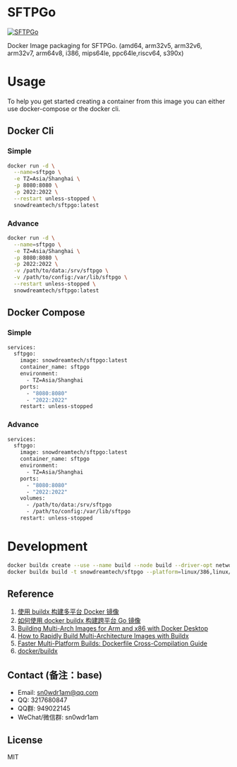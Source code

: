 # SFTPGo

[![SFTPGo](http://dockeri.co/image/snowdreamtech/sftpgo)](https://hub.docker.com/r/snowdreamtech/sftpgo)

Docker Image packaging for SFTPGo. (amd64, arm32v5,  arm32v6, arm32v7, arm64v8, i386, mips64le, ppc64le,riscv64, s390x)

# Usage

To help you get started creating a container from this image you can either use docker-compose or the docker cli.

## Docker Cli

### Simple

```bash
docker run -d \
  --name=sftpgo \
  -e TZ=Asia/Shanghai \
  -p 8080:8080 \
  -p 2022:2022 \
  --restart unless-stopped \
  snowdreamtech/sftpgo:latest
```

### Advance

```bash
docker run -d \
  --name=sftpgo \
  -e TZ=Asia/Shanghai \
  -p 8080:8080 \
  -p 2022:2022 \
  -v /path/to/data:/srv/sftpgo \
  -v /path/to/config:/var/lib/sftpgo \
  --restart unless-stopped \
  snowdreamtech/sftpgo:latest
```

## Docker Compose

### Simple

```bash
services:
  sftpgo:
    image: snowdreamtech/sftpgo:latest
    container_name: sftpgo
    environment:
      - TZ=Asia/Shanghai
    ports:
      - "8080:8080"
      - "2022:2022"
    restart: unless-stopped
```

### Advance

```bash
services:
  sftpgo:
    image: snowdreamtech/sftpgo:latest
    container_name: sftpgo
    environment:
      - TZ=Asia/Shanghai
    ports:
      - "8080:8080"
      - "2022:2022"
    volumes:
      - /path/to/data:/srv/sftpgo
      - /path/to/config:/var/lib/sftpgo
    restart: unless-stopped
```

# Development

```bash
docker buildx create --use --name build --node build --driver-opt network=host
docker buildx build -t snowdreamtech/sftpgo --platform=linux/386,linux/amd64,linux/arm/v6,linux/arm/v7,linux/arm64,linux/ppc64le,linux/riscv64,linux/s390x . --push
```

## Reference

1. [使用 buildx 构建多平台 Docker 镜像](https://icloudnative.io/posts/multiarch-docker-with-buildx/)
1. [如何使用 docker buildx 构建跨平台 Go 镜像](https://waynerv.com/posts/building-multi-architecture-images-with-docker-buildx/#buildx-%E7%9A%84%E8%B7%A8%E5%B9%B3%E5%8F%B0%E6%9E%84%E5%BB%BA%E7%AD%96%E7%95%A5)
1. [Building Multi-Arch Images for Arm and x86 with Docker Desktop](https://www.docker.com/blog/multi-arch-images/)
1. [How to Rapidly Build Multi-Architecture Images with Buildx](https://www.docker.com/blog/how-to-rapidly-build-multi-architecture-images-with-buildx/)
1. [Faster Multi-Platform Builds: Dockerfile Cross-Compilation Guide](https://www.docker.com/blog/faster-multi-platform-builds-dockerfile-cross-compilation-guide/)
1. [docker/buildx](https://github.com/docker/buildx)

## Contact (备注：base)

* Email: <sn0wdr1am@qq.com>
* QQ: 3217680847
* QQ群: 949022145
* WeChat/微信群: sn0wdr1am

## License

MIT
